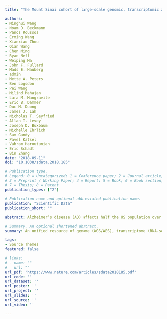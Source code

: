 ```yaml
---
title: "The Mount Sinai cohort of large-scale genomic, transcriptomic and proteomic data in Alzheimer's disease"

authors:
- Minghui Wang
- Noam D. Beckmann
- Panos Roussos
- Erming Wang
- Xianxiao Zhou
- Qian Wang
- Chen Ming
- Ryan Neff
- Weiping Ma
- John F. Fullard
- Mads E. Hauberg
- admin
- Mette A. Peters
- Ben Logsdon
- Pei Wang
- Milind Mahajan
- Lara M. Mangravite
- Eric B. Dammer
- Duc M. Duong
- James J. Lah
- Nicholas T. Seyfried
- Allan I. Levey
- Joseph D. Buxbaum
- Michelle Ehrlich
- Sam Gandy
- Pavel Katsel
- Vahram Haroutunian
- Eric Schadt
- Bin Zhang
date: "2018-09-11"
doi: "10.1038/sdata.2018.185"

# Publication type.
# Legend: 0 = Uncategorized; 1 = Conference paper; 2 = Journal article;
# 3 = Preprint / Working Paper; 4 = Report; 5 = Book; 6 = Book section;
# 7 = Thesis; 8 = Patent
publication_types: ["2"]

# Publication name and optional abbreviated publication name.
publication: "Scientific Data"
publication_short: ""

abstract: Alzheimer’s disease (AD) affects half the US population over the age of 85 and is universally fatal following an average course of 10 years of progressive cognitive disability. Genetic and genome-wide association studies (GWAS) have identified about 33 risk factor genes for common, late-onset AD (LOAD), but these risk loci fail to account for the majority of affected cases and can neither provide clinically meaningful prediction of development of AD nor offer actionable mechanisms. This cohort study generated large-scale matched multi-Omics data in AD and control brains for exploring novel molecular underpinnings of AD. Specifically, we generated whole genome sequencing, whole exome sequencing, transcriptome sequencing and proteome profiling data from multiple regions of 364 postmortem control, mild cognitive impaired (MCI) and AD brains with rich clinical and pathophysiological data. All the data went through rigorous quality control. Both the raw and processed data are publicly available through the Synapse software platform.

# Summary. An optional shortened abstract.
summary: An unified resource of genome (WGS/WES), transcriptome (RNA-seq) and proteome from MSBB AMP-AD consortia.

tags:
- Source Themes
featured: false

# links:
# - name: ""
#   url: ""
url_pdf: 'https://www.nature.com/articles/sdata2018185.pdf'
url_code: ''
url_dataset: ''
url_poster: ''
url_project: ''
url_slides: ''
url_source: ''
url_video: ''

---
```

